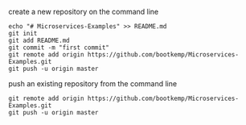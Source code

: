 create a new repository on the command line

	echo "# Microservices-Examples" >> README.md
	git init
	git add README.md
	git commit -m "first commit"
	git remote add origin https://github.com/bootkemp/Microservices-Examples.git
	git push -u origin master


push an existing repository from the command line

	git remote add origin https://github.com/bootkemp/Microservices-Examples.git
	git push -u origin master